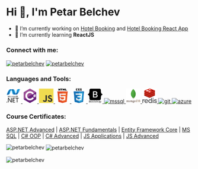 <h1>Hi 👋, I'm Petar Belchev</h1>

- 🔭 I’m currently working on [Hotel Booking](https://github.com/petarbelchev/HotelBooking) and [Hotel Booking React App](https://github.com/petarbelchev/hotel-booking-react-app)
- 🌱 I’m currently learning **ReactJS**

<h3 align="left">Connect with me:</h3>
<p align="left">
<a href="https://linkedin.com/in/petarbelchev" target="blank"><img align="center" src="https://raw.githubusercontent.com/rahuldkjain/github-profile-readme-generator/master/src/images/icons/Social/linked-in-alt.svg" alt="petarbelchev" height="30" width="40" /></a>
<a href="https://www.leetcode.com/petarbelchev" target="blank"><img align="center" src="https://raw.githubusercontent.com/rahuldkjain/github-profile-readme-generator/master/src/images/icons/Social/leet-code.svg" alt="petarbelchev" height="30" width="40" /></a>
</p>

<h3 align="left">Languages and Tools:</h3>
<p align="left"> 
<a href="https://dotnet.microsoft.com/" target="_blank" rel="noreferrer"> <img src="https://raw.githubusercontent.com/devicons/devicon/master/icons/dot-net/dot-net-original-wordmark.svg" alt="dotnet" width="40" height="40"/> </a> 
<a href="https://www.w3schools.com/cs/" target="_blank" rel="noreferrer"> <img src="https://raw.githubusercontent.com/devicons/devicon/master/icons/csharp/csharp-original.svg" alt="csharp" width="40" height="40"/> </a> 
<a href="https://developer.mozilla.org/en-US/docs/Web/JavaScript" target="_blank" rel="noreferrer"> <img src="https://raw.githubusercontent.com/devicons/devicon/master/icons/javascript/javascript-original.svg" alt="javascript" width="40" height="40"/> </a> 
<a href="https://www.w3.org/html/" target="_blank" rel="noreferrer"> <img src="https://raw.githubusercontent.com/devicons/devicon/master/icons/html5/html5-original-wordmark.svg" alt="html5" width="40" height="40"/> </a> 
<a href="https://www.w3schools.com/css/" target="_blank" rel="noreferrer"> <img src="https://raw.githubusercontent.com/devicons/devicon/master/icons/css3/css3-original-wordmark.svg" alt="css3" width="40" height="40"/> </a> 
<a href="https://getbootstrap.com" target="_blank" rel="noreferrer"> <img src="https://raw.githubusercontent.com/devicons/devicon/master/icons/bootstrap/bootstrap-plain-wordmark.svg" alt="bootstrap" width="40" height="40"/> </a> 
<a href="https://www.microsoft.com/en-us/sql-server" target="_blank" rel="noreferrer"> <img src="https://www.svgrepo.com/show/303229/microsoft-sql-server-logo.svg" alt="mssql" width="40" height="40"/> </a> 
<a href="https://www.mongodb.com/" target="_blank" rel="noreferrer"> <img src="https://raw.githubusercontent.com/devicons/devicon/master/icons/mongodb/mongodb-original-wordmark.svg" alt="mongodb" width="40" height="40"/> </a> 
<a href="https://redis.io" target="_blank" rel="noreferrer"> <img src="https://raw.githubusercontent.com/devicons/devicon/master/icons/redis/redis-original-wordmark.svg" alt="redis" width="40" height="40"/> </a> 
<a href="https://git-scm.com/" target="_blank" rel="noreferrer"> <img src="https://www.vectorlogo.zone/logos/git-scm/git-scm-icon.svg" alt="git" width="40" height="40"/> </a> 
<a href="https://azure.microsoft.com/en-in/" target="_blank" rel="noreferrer"> <img src="https://www.vectorlogo.zone/logos/microsoft_azure/microsoft_azure-icon.svg" alt="azure" width="40" height="40"/> </a> 
</p>

<p>
<h3 align="left">Course Certificates:</h3>
<a href="https://drive.google.com/file/d/16QVNrj5UIST-vazzaOlrVYO7bxufiqvW/view?usp=sharing">ASP.NET Advanced</a> |
<a href="https://drive.google.com/file/d/1e14NIh8iSopnQD9BUcS9o0I0HTYcCt00/view?usp=drive_link">ASP.NET Fundamentals</a> |
<a href="https://drive.google.com/file/d/1EOLPe_W9WzO1ih3N69CFFy9xTbwqXtuX/view?usp=drive_link">Entity Framework Core</a> |
<a href="https://drive.google.com/file/d/1pueHaQipxT4g3Sh_B_PaAILGEPQYJ2Wx/view?usp=drive_link">MS SQL</a> |
<a href="https://drive.google.com/file/d/1yitn-xcY7fvelcEj6U-hKhwsMt316yt2/view?usp=drive_link">C# OOP</a> |
<a href="https://drive.google.com/file/d/1pz-dNT30D90_66Eaw8PR3ZziqndAa6V4/view?usp=drive_link">C# Advanced</a> |
<a href="https://drive.google.com/file/d/19F9vq0koJRTUjdkv8PZMBADdj_DfQigH/view?usp=drive_link">JS Applications</a> |
<a href="https://drive.google.com/file/d/1PSsKGk8En-zWvDlCJCnCF58wqf_DbO6C/view?usp=drive_link">JS Advanced</a>
</p>

<p><img align="left" src="https://github-readme-stats.vercel.app/api/top-langs?username=petarbelchev&show_icons=true&locale=en&layout=compact" alt="petarbelchev" /></p>

<p>&nbsp;<img align="center" src="https://github-readme-stats.vercel.app/api?username=petarbelchev&show_icons=true&locale=en" alt="petarbelchev" /></p>

<p><img align="center" src="https://github-readme-streak-stats.herokuapp.com/?user=petarbelchev&" alt="petarbelchev" /></p>
